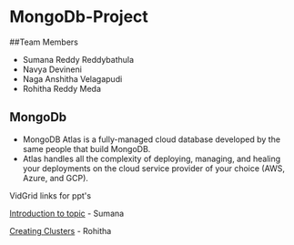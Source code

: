 # MongoDb-Project

##Team Members
- Sumana Reddy Reddybathula
- Navya Devineni
- Naga Anshitha Velagapudi
- Rohitha Reddy Meda

## MongoDb 

- MongoDB Atlas is a fully-managed cloud database developed by the same people that build MongoDB.
- Atlas handles all the complexity of deploying, managing, and healing your deployments on the cloud service provider of your choice (AWS, Azure, and GCP). 



VidGrid links for ppt's

<a href="https://use.vg/gf34Re">Introduction to topic</a> - Sumana

<a href="https://use.vg/HcqSdL">Creating Clusters</a> - Rohitha
